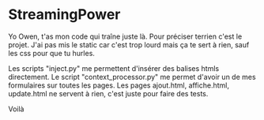 # StreamingPower

Yo Owen, t'as mon code qui traîne juste là.
Pour préciser terrien c'est le projet.
J'ai pas mis le static car c'est trop lourd mais ça te sert à rien, sauf les css pour que tu hurles.

Les scripts "inject.py" me permettent d'insérer des balises htmls directement.
Le script "context_processor.py" me permet d'avoir un de mes formulaires sur toutes les pages.
Les pages ajout.html, affiche.html, update.html ne servent à rien, c'est juste pour faire des tests.

Voilà
